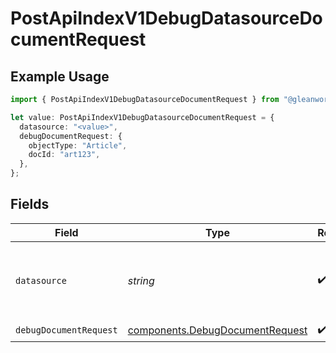 # PostApiIndexV1DebugDatasourceDocumentRequest

## Example Usage

```typescript
import { PostApiIndexV1DebugDatasourceDocumentRequest } from "@gleanwork/api-client/models/operations";

let value: PostApiIndexV1DebugDatasourceDocumentRequest = {
  datasource: "<value>",
  debugDocumentRequest: {
    objectType: "Article",
    docId: "art123",
  },
};
```

## Fields

| Field                                                                              | Type                                                                               | Required                                                                           | Description                                                                        |
| ---------------------------------------------------------------------------------- | ---------------------------------------------------------------------------------- | ---------------------------------------------------------------------------------- | ---------------------------------------------------------------------------------- |
| `datasource`                                                                       | *string*                                                                           | :heavy_check_mark:                                                                 | The datasource to which the document belongs                                       |
| `debugDocumentRequest`                                                             | [components.DebugDocumentRequest](../../models/components/debugdocumentrequest.md) | :heavy_check_mark:                                                                 | N/A                                                                                |